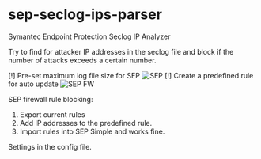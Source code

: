 # sep-seclog-ips-parser
Symantec Endpoint Protection Seclog IP Analyzer

Try to find for attacker IP addresses in the seclog file and block if the number of attacks exceeds a certain number.

[!] Pre-set maximum log file size for SEP
![SEP](https://user-images.githubusercontent.com/11131666/160029183-c9ba7846-1b34-4a67-a4a2-2eed5fcbff11.PNG)
[!] Create a predefined rule for auto update
![SEP FW](https://user-images.githubusercontent.com/11131666/160029695-47c2cb8d-fbcc-49e2-83f5-2431b02757e7.PNG)


SEP firewall rule blocking:
1. Export current rules
2. Add IP addresses to the predefined rule.
4. Import rules into SEP
Simple and works fine.


Settings in the config file.
